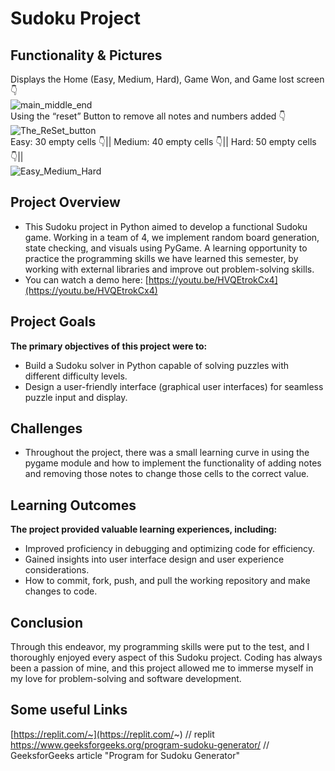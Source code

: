 # Sudoku Project

## Functionality & Pictures
Displays the Home (Easy, Medium, Hard), Game Won, and Game lost screen 👇 <br>
![main_middle_end](https://github.com/Neil-Patel-12/Sudoku-team-15/assets/108227267/40072b8c-67e2-4d01-a662-214858906576) <br>
Using the “reset” Button to remove all notes and numbers added 👇 <br>
![The_ReSet_button](https://github.com/Neil-Patel-12/Sudoku-team-15/assets/108227267/ef5eebeb-172d-4368-aa80-cd5fd62182cd) <br>
Easy: 30 empty cells 👇|| Medium: 40 empty cells 👇|| Hard: 50 empty cells 👇|| <br>
![Easy_Medium_Hard](https://github.com/Neil-Patel-12/Sudoku-team-15/assets/108227267/fd85780b-0b12-4eef-8a2b-f945ace2979e) <br>

## Project Overview
- This Sudoku project in Python aimed to develop a functional Sudoku game. Working in a team of 4, we implement random board generation, state checking, and visuals using PyGame. A learning opportunity to practice the programming skills we have learned this semester, by working with external libraries and improve out problem-solving skills.
- You can watch a demo here: [https://youtu.be/HVQEtrokCx4](https://youtu.be/HVQEtrokCx4)

## Project Goals
**The primary objectives of this project were to:** <br>
- Build a Sudoku solver in Python capable of solving puzzles with different difficulty levels.
- Design a user-friendly interface (graphical user interfaces)  for seamless puzzle input and display.

## Challenges 
- Throughout the project, there was a small learning curve in using the pygame module and how to implement the functionality of adding notes and removing those notes to change those cells to the correct value.

## Learning Outcomes
**The project provided valuable learning experiences, including:** <br>
- Improved proficiency in debugging and optimizing code for efficiency.
- Gained insights into user interface design and user experience considerations.
- How to commit, fork, push, and pull the working repository and make changes to code.

## Conclusion
Through this endeavor, my programming skills were put to the test, and I thoroughly enjoyed every aspect of this Sudoku project. Coding has always been a passion of mine, and this project allowed me to immerse myself in my love for problem-solving and software development.

## Some useful Links
[https://replit.com/~](https://replit.com/~)  // replit <br>
https://www.geeksforgeeks.org/program-sudoku-generator/  // GeeksforGeeks article "Program for Sudoku Generator" <br>
